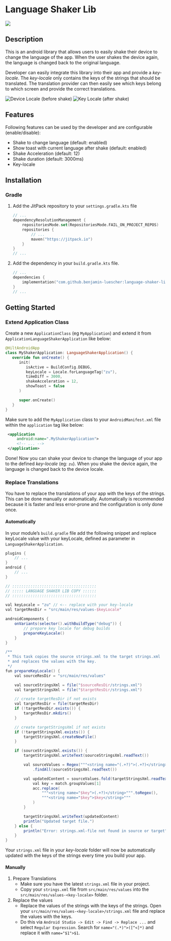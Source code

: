 # Language Shaker Lib
[![](https://jitpack.io/v/benjamin-luescher/language-shaker-lib.svg)](https://jitpack.io/#benjamin-luescher/language-shaker-lib)

## Description
This is an android library that allows users to easily shake their device to change the language of the app.
When the user shakes the device again, the language is changed back to the original language.

Developer can easily integrate this library into their app and provide a *key-locale*.
The *key-locale* only contains the keys of the strings that should be translated.
The translation provider can then easily see which keys belong to which screen and provide the correct translations.

![Device Locale (before shake)](/screenshots/jpg/before.jpeg "Device Locale (before shake)")
![Key Locale (after shake)](/screenshots/jpg/after.jpeg "Key Locale (after shake)")

## Features
Following features can be used by the developer and are configurable (enable/disable):
- Shake to change language (default: enabled)
- Show toast with current language after shake (default: enabled)
- Shake Acceleration (default: 12)
- Shake duration (default: 3000ms)
- Key-locale

## Installation
### Gradle
1. Add the JitPack repository to your `settings.gradle.kts` file
    ```kotlin
    // ...
    dependencyResolutionManagement {
        repositoriesMode.set(RepositoriesMode.FAIL_ON_PROJECT_REPOS)
        repositories {
            // ...
            maven("https://jitpack.io")
        }
    }
    // ...
    ```
2. Add the dependency in your `build.gradle.kts` file.
    ```kotlin
    // ...
    dependencies {
        implementation("com.github.benjamin-luescher:language-shaker-lib:1.0.5")
    }
    // ...
    ```

## Getting Started
### Extend Application Class
Create a new `ApplicationClass` (eg `MyApplication`) and extend it from `ApplicationLanguageShakerApplication` like below:
```kotlin
@HiltAndroidApp
class MyShakerApplication: LanguageShakerApplication() {
   override fun onCreate() {
      init(
         isActive = BuildConfig.DEBUG,
         keyLocale = Locale.forLanguageTag("zu"),
         timeDiff = 3000,
         shakeAcceleration = 12,
         showToast = false
      )

      super.onCreate()
   }
}
```

Make sure to add the `MyApplication` class to your `AndroidManifest.xml` file within the `application` tag like below:
```xml
 <application
     android:name=".MyShakerApplication">
     <!-- ... -->
 </application>
```
Done! Now you can shake your device to change the language of your app to the defined *key-locale* (eg: `zu`).
When you shake the device again, the language is changed back to the device locale.

### Replace Translations
You have to replace the translations of your app with the keys of the strings. This can be done manually or automatically.
Automatically is recommended because it is faster and less error-prone and the configuration is only done once.

#### Automatically
In your module’s `build.gradle` file add the following snippet and replace keyLocale value with your keyLocale, 
defined as parameter in `LanguageShakerApplication`.
```gradle
plugins {
    // ...
}
android {
    // ...
}

// :::::::::::::::::::::::::::::::::::::
// ::::: LANGUAGE SHAKER LIB COPY ::::::
// :::::::::::::::::::::::::::::::::::::

val keyLocale = "zu" // <-- replace with your key-locale
val targetResDir = "src/main/res/values-$keyLocale"

androidComponents {
    onVariants(selector().withBuildType("debug")) {
        // prepare key locale for debug builds
        prepareKeyLocale()
    }
}

/**
 * This task copies the source strings.xml to the target strings.xml
 * and replaces the values with the key.
 */
fun prepareKeyLocale() {
    val sourceResDir = "src/main/res/values"

    val sourceStringsXml = file("$sourceResDir/strings.xml")
    val targetStringsXml = file("$targetResDir/strings.xml")

    // create targetResDir if not exists
    val targetResDir = file(targetResDir)
    if (!targetResDir.exists()) {
        targetResDir.mkdirs()
    }

    // create targetStringsXml if not exists
    if (!targetStringsXml.exists()) {
        targetStringsXml.createNewFile()
    }

    if (sourceStringsXml.exists()) {
        targetStringsXml.writeText(sourceStringsXml.readText())

        val sourceValues = Regex("""<string name="(.+?)">(.+?)</string>""")
            .findAll(sourceStringsXml.readText())

        val updatedContent = sourceValues.fold(targetStringsXml.readText()) { acc, match ->
            val key = match.groupValues[1]
            acc.replace(
                """<string name="$key">(.+?)</string>""".toRegex(),
                """<string name="$key">$key</string>"""
            )
        }

        targetStringsXml.writeText(updatedContent)
        println("Updated target file.")
    } else {
        println("Error: strings.xml-file not found in source or target")
    }
}
```
Your `strings.xml` file in your *key-locale* folder will now be automatically updated with the
keys of the strings every time you build your app.

#### Manually
1. Prepare Translations
   - Make sure you have the latest `strings.xml` file in your project.
   - Copy your `strings.xml` file from `src/main/res/values` into the `src/main/res/values-<key-locale>` folder.
2. Replace the values
   - Replace the values of the strings with the keys of the strings. Open your `src/main/res/values-<key-locale>/strings.xml` file and replace the values with the keys.
   - Do this via `Android Studio -> Edit -> Find -> Replace ...` and select `Regular Expression`. Search for `name="(.*)">([^<]*)` and replace it with `name="$1">$1`.